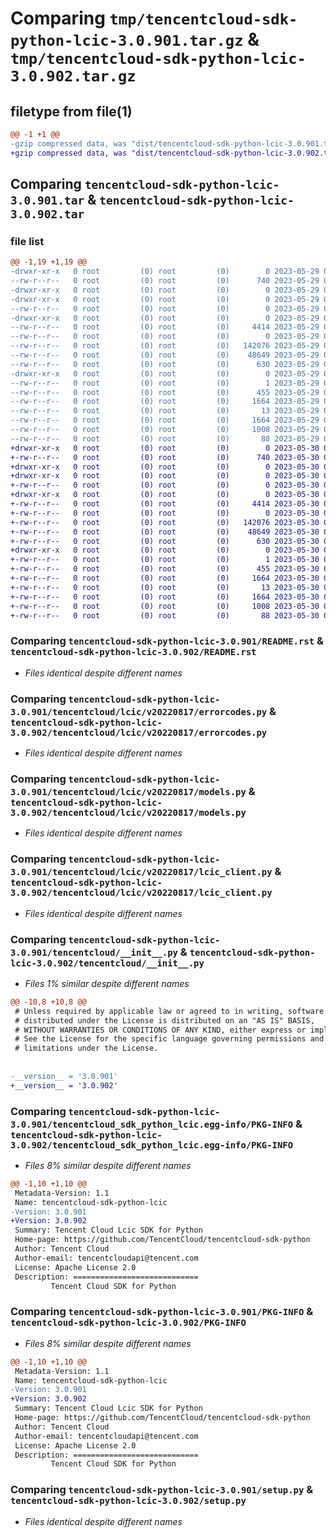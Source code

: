 # Comparing `tmp/tencentcloud-sdk-python-lcic-3.0.901.tar.gz` & `tmp/tencentcloud-sdk-python-lcic-3.0.902.tar.gz`

## filetype from file(1)

```diff
@@ -1 +1 @@
-gzip compressed data, was "dist/tencentcloud-sdk-python-lcic-3.0.901.tar", last modified: Mon May 29 02:31:04 2023, max compression
+gzip compressed data, was "dist/tencentcloud-sdk-python-lcic-3.0.902.tar", last modified: Tue May 30 00:26:41 2023, max compression
```

## Comparing `tencentcloud-sdk-python-lcic-3.0.901.tar` & `tencentcloud-sdk-python-lcic-3.0.902.tar`

### file list

```diff
@@ -1,19 +1,19 @@
-drwxr-xr-x   0 root         (0) root         (0)        0 2023-05-29 02:31:04.000000 tencentcloud-sdk-python-lcic-3.0.901/
--rw-r--r--   0 root         (0) root         (0)      740 2023-05-29 02:31:04.000000 tencentcloud-sdk-python-lcic-3.0.901/README.rst
-drwxr-xr-x   0 root         (0) root         (0)        0 2023-05-29 02:31:04.000000 tencentcloud-sdk-python-lcic-3.0.901/tencentcloud/
-drwxr-xr-x   0 root         (0) root         (0)        0 2023-05-29 02:31:04.000000 tencentcloud-sdk-python-lcic-3.0.901/tencentcloud/lcic/
--rw-r--r--   0 root         (0) root         (0)        0 2023-05-29 02:31:04.000000 tencentcloud-sdk-python-lcic-3.0.901/tencentcloud/lcic/__init__.py
-drwxr-xr-x   0 root         (0) root         (0)        0 2023-05-29 02:31:04.000000 tencentcloud-sdk-python-lcic-3.0.901/tencentcloud/lcic/v20220817/
--rw-r--r--   0 root         (0) root         (0)     4414 2023-05-29 02:31:04.000000 tencentcloud-sdk-python-lcic-3.0.901/tencentcloud/lcic/v20220817/errorcodes.py
--rw-r--r--   0 root         (0) root         (0)        0 2023-05-29 02:31:04.000000 tencentcloud-sdk-python-lcic-3.0.901/tencentcloud/lcic/v20220817/__init__.py
--rw-r--r--   0 root         (0) root         (0)   142076 2023-05-29 02:31:04.000000 tencentcloud-sdk-python-lcic-3.0.901/tencentcloud/lcic/v20220817/models.py
--rw-r--r--   0 root         (0) root         (0)    48649 2023-05-29 02:31:04.000000 tencentcloud-sdk-python-lcic-3.0.901/tencentcloud/lcic/v20220817/lcic_client.py
--rw-r--r--   0 root         (0) root         (0)      630 2023-05-29 02:31:04.000000 tencentcloud-sdk-python-lcic-3.0.901/tencentcloud/__init__.py
-drwxr-xr-x   0 root         (0) root         (0)        0 2023-05-29 02:31:04.000000 tencentcloud-sdk-python-lcic-3.0.901/tencentcloud_sdk_python_lcic.egg-info/
--rw-r--r--   0 root         (0) root         (0)        1 2023-05-29 02:31:04.000000 tencentcloud-sdk-python-lcic-3.0.901/tencentcloud_sdk_python_lcic.egg-info/dependency_links.txt
--rw-r--r--   0 root         (0) root         (0)      455 2023-05-29 02:31:04.000000 tencentcloud-sdk-python-lcic-3.0.901/tencentcloud_sdk_python_lcic.egg-info/SOURCES.txt
--rw-r--r--   0 root         (0) root         (0)     1664 2023-05-29 02:31:04.000000 tencentcloud-sdk-python-lcic-3.0.901/tencentcloud_sdk_python_lcic.egg-info/PKG-INFO
--rw-r--r--   0 root         (0) root         (0)       13 2023-05-29 02:31:04.000000 tencentcloud-sdk-python-lcic-3.0.901/tencentcloud_sdk_python_lcic.egg-info/top_level.txt
--rw-r--r--   0 root         (0) root         (0)     1664 2023-05-29 02:31:04.000000 tencentcloud-sdk-python-lcic-3.0.901/PKG-INFO
--rw-r--r--   0 root         (0) root         (0)     1008 2023-05-29 02:31:04.000000 tencentcloud-sdk-python-lcic-3.0.901/setup.py
--rw-r--r--   0 root         (0) root         (0)       88 2023-05-29 02:31:04.000000 tencentcloud-sdk-python-lcic-3.0.901/setup.cfg
+drwxr-xr-x   0 root         (0) root         (0)        0 2023-05-30 00:26:41.000000 tencentcloud-sdk-python-lcic-3.0.902/
+-rw-r--r--   0 root         (0) root         (0)      740 2023-05-30 00:26:41.000000 tencentcloud-sdk-python-lcic-3.0.902/README.rst
+drwxr-xr-x   0 root         (0) root         (0)        0 2023-05-30 00:26:41.000000 tencentcloud-sdk-python-lcic-3.0.902/tencentcloud/
+drwxr-xr-x   0 root         (0) root         (0)        0 2023-05-30 00:26:41.000000 tencentcloud-sdk-python-lcic-3.0.902/tencentcloud/lcic/
+-rw-r--r--   0 root         (0) root         (0)        0 2023-05-30 00:26:41.000000 tencentcloud-sdk-python-lcic-3.0.902/tencentcloud/lcic/__init__.py
+drwxr-xr-x   0 root         (0) root         (0)        0 2023-05-30 00:26:41.000000 tencentcloud-sdk-python-lcic-3.0.902/tencentcloud/lcic/v20220817/
+-rw-r--r--   0 root         (0) root         (0)     4414 2023-05-30 00:26:41.000000 tencentcloud-sdk-python-lcic-3.0.902/tencentcloud/lcic/v20220817/errorcodes.py
+-rw-r--r--   0 root         (0) root         (0)        0 2023-05-30 00:26:41.000000 tencentcloud-sdk-python-lcic-3.0.902/tencentcloud/lcic/v20220817/__init__.py
+-rw-r--r--   0 root         (0) root         (0)   142076 2023-05-30 00:26:41.000000 tencentcloud-sdk-python-lcic-3.0.902/tencentcloud/lcic/v20220817/models.py
+-rw-r--r--   0 root         (0) root         (0)    48649 2023-05-30 00:26:41.000000 tencentcloud-sdk-python-lcic-3.0.902/tencentcloud/lcic/v20220817/lcic_client.py
+-rw-r--r--   0 root         (0) root         (0)      630 2023-05-30 00:26:41.000000 tencentcloud-sdk-python-lcic-3.0.902/tencentcloud/__init__.py
+drwxr-xr-x   0 root         (0) root         (0)        0 2023-05-30 00:26:41.000000 tencentcloud-sdk-python-lcic-3.0.902/tencentcloud_sdk_python_lcic.egg-info/
+-rw-r--r--   0 root         (0) root         (0)        1 2023-05-30 00:26:41.000000 tencentcloud-sdk-python-lcic-3.0.902/tencentcloud_sdk_python_lcic.egg-info/dependency_links.txt
+-rw-r--r--   0 root         (0) root         (0)      455 2023-05-30 00:26:41.000000 tencentcloud-sdk-python-lcic-3.0.902/tencentcloud_sdk_python_lcic.egg-info/SOURCES.txt
+-rw-r--r--   0 root         (0) root         (0)     1664 2023-05-30 00:26:41.000000 tencentcloud-sdk-python-lcic-3.0.902/tencentcloud_sdk_python_lcic.egg-info/PKG-INFO
+-rw-r--r--   0 root         (0) root         (0)       13 2023-05-30 00:26:41.000000 tencentcloud-sdk-python-lcic-3.0.902/tencentcloud_sdk_python_lcic.egg-info/top_level.txt
+-rw-r--r--   0 root         (0) root         (0)     1664 2023-05-30 00:26:41.000000 tencentcloud-sdk-python-lcic-3.0.902/PKG-INFO
+-rw-r--r--   0 root         (0) root         (0)     1008 2023-05-30 00:26:41.000000 tencentcloud-sdk-python-lcic-3.0.902/setup.py
+-rw-r--r--   0 root         (0) root         (0)       88 2023-05-30 00:26:41.000000 tencentcloud-sdk-python-lcic-3.0.902/setup.cfg
```

### Comparing `tencentcloud-sdk-python-lcic-3.0.901/README.rst` & `tencentcloud-sdk-python-lcic-3.0.902/README.rst`

 * *Files identical despite different names*

### Comparing `tencentcloud-sdk-python-lcic-3.0.901/tencentcloud/lcic/v20220817/errorcodes.py` & `tencentcloud-sdk-python-lcic-3.0.902/tencentcloud/lcic/v20220817/errorcodes.py`

 * *Files identical despite different names*

### Comparing `tencentcloud-sdk-python-lcic-3.0.901/tencentcloud/lcic/v20220817/models.py` & `tencentcloud-sdk-python-lcic-3.0.902/tencentcloud/lcic/v20220817/models.py`

 * *Files identical despite different names*

### Comparing `tencentcloud-sdk-python-lcic-3.0.901/tencentcloud/lcic/v20220817/lcic_client.py` & `tencentcloud-sdk-python-lcic-3.0.902/tencentcloud/lcic/v20220817/lcic_client.py`

 * *Files identical despite different names*

### Comparing `tencentcloud-sdk-python-lcic-3.0.901/tencentcloud/__init__.py` & `tencentcloud-sdk-python-lcic-3.0.902/tencentcloud/__init__.py`

 * *Files 1% similar despite different names*

```diff
@@ -10,8 +10,8 @@
 # Unless required by applicable law or agreed to in writing, software
 # distributed under the License is distributed on an "AS IS" BASIS,
 # WITHOUT WARRANTIES OR CONDITIONS OF ANY KIND, either express or implied.
 # See the License for the specific language governing permissions and
 # limitations under the License.
 
 
-__version__ = '3.0.901'
+__version__ = '3.0.902'
```

### Comparing `tencentcloud-sdk-python-lcic-3.0.901/tencentcloud_sdk_python_lcic.egg-info/PKG-INFO` & `tencentcloud-sdk-python-lcic-3.0.902/tencentcloud_sdk_python_lcic.egg-info/PKG-INFO`

 * *Files 8% similar despite different names*

```diff
@@ -1,10 +1,10 @@
 Metadata-Version: 1.1
 Name: tencentcloud-sdk-python-lcic
-Version: 3.0.901
+Version: 3.0.902
 Summary: Tencent Cloud Lcic SDK for Python
 Home-page: https://github.com/TencentCloud/tencentcloud-sdk-python
 Author: Tencent Cloud
 Author-email: tencentcloudapi@tencent.com
 License: Apache License 2.0
 Description: ============================
         Tencent Cloud SDK for Python
```

### Comparing `tencentcloud-sdk-python-lcic-3.0.901/PKG-INFO` & `tencentcloud-sdk-python-lcic-3.0.902/PKG-INFO`

 * *Files 8% similar despite different names*

```diff
@@ -1,10 +1,10 @@
 Metadata-Version: 1.1
 Name: tencentcloud-sdk-python-lcic
-Version: 3.0.901
+Version: 3.0.902
 Summary: Tencent Cloud Lcic SDK for Python
 Home-page: https://github.com/TencentCloud/tencentcloud-sdk-python
 Author: Tencent Cloud
 Author-email: tencentcloudapi@tencent.com
 License: Apache License 2.0
 Description: ============================
         Tencent Cloud SDK for Python
```

### Comparing `tencentcloud-sdk-python-lcic-3.0.901/setup.py` & `tencentcloud-sdk-python-lcic-3.0.902/setup.py`

 * *Files identical despite different names*

